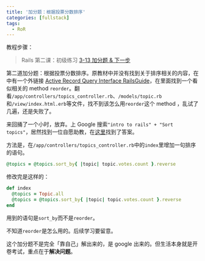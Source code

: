 ```yaml
---
title: '加分题：根据投票分数排序'
categories: [fullstack]
tags:
  - RoR
---
```


教程步骤：
> Rails 第二课：初级练习
> [3-13 加分题 & 下一步](https://fullstack.xinshengdaxue.com/posts/39)

第二道加分题：根据投票分数排序。原教材中并没有找到关于排序相关的内容，在中有一个外链接 [Active Record Query Interface RailsGuide](http://guides.rubyonrails.org/active_record_querying.html)，在里面找到一个看似相关的 method `reorder`。翻看`/app/controllers/topics_controller.rb`、`/models/topic.rb`和`/view/index.html.erb`等文件，找不到该怎么用`reorder`这个 method ，乱试了几遍，还是失败了。

来回捅了一个小时，放弃。上 Google 搜索`"intro to rails" + "Sort topics"`，居然找到一位自愿助教，在[这里](https://github.com/rscottbradshaw/Suggestotron/commit/534436025a55885c30ddb0a2d10c3031c2cf81cc)找到了答案。

方法是，在`/app/controllers/topics_controller.rb`中的`index`里增加一句排序的语句。

```ruby
@topics = @topics.sort_by{ |topic| topic.votes.count }.reverse
```

修改完是这样的：

```ruby /app/contollers/topics_controller.rb
def index
  @topics = Topic.all
  @topics = @topics.sort_by{ |topic| topic.votes.count }.reverse
end
```

用到的语句是`sort_by`而不是`reorder`。

不知道`reorder`是怎么用的。后续学习要留意。

这个加分题不是完全「靠自己」解出来的，是 google 出来的。但生活本身就是开卷考试，重点在于**解决问题**。
